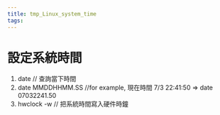 ```yaml
---
title: tmp_Linux_system_time
tags:
---
```

設定系統時間
===

1. date  // 查詢當下時間
2. date MMDDHHMM.SS    //for example, 現在時間 7/3 22:41:50 => date 07032241.50
3. hwclock -w   // 把系統時間寫入硬件時鐘